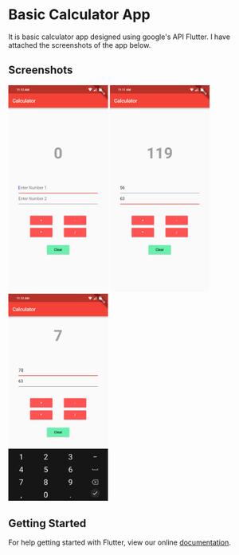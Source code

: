 # Basic Calculator App

It is basic calculator app designed using google's API Flutter.
I have attached the screenshots of the app below.

## Screenshots
</p>
<p float="left">
  <img src="/Screenshot_1.png" width="200" />
  <img src="/Screenshot_2.png" width="200" />
  <img src="/Screenshot_3.png" width="200" /> 
</p>
              
## Getting Started

For help getting started with Flutter, view our online
[documentation](https://flutter.io/).

